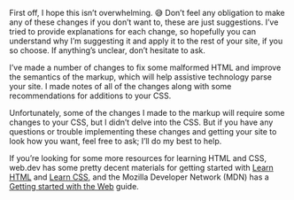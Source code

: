 First off, I hope this isn’t overwhelming. 😅 Don’t feel any obligation to make
any of these changes if you don’t want to, these are just suggestions. I’ve
tried to provide explanations for each change, so hopefully you can understand
why I’m suggesting it and apply it to the rest of your site, if you so choose.
If anything’s unclear, don’t hesitate to ask.

I’ve made a number of changes to fix some malformed HTML and improve the
semantics of the markup, which will help assistive technology parse your site. I
made notes of all of the changes along with some recommendations for additions
to your CSS.

Unfortunately, some of the changes I made to the markup will require some
changes to your CSS, but I didn’t delve into the CSS. But if you have any
questions or trouble implementing these changes and getting your site to look
how you want, feel free to ask; I’ll do my best to help.

If you’re looking for some more resources for learning HTML and CSS, web.dev has
some pretty decent materials for getting started with [Learn
HTML](https://web.dev/learn/html/) and [Learn CSS](https://web.dev/learn/css/),
and the Mozilla Developer Network (MDN) has a [Getting started with the
Web](https://developer.mozilla.org/en-US/docs/Learn/Getting_started_with_the_web)
guide.
